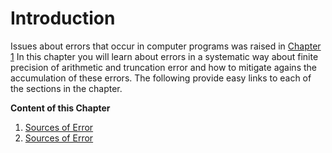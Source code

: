 # Introduction

Issues about errors that occur in computer programs was raised in [Chapter 1](https://jvkoebbe.github.io/math4610/chapter01/intro)
In this chapter you will learn about errors in a systematic way about finite precision of arithmetic and truncation error and 
how to mitigate agains the accumulation of these errors. The following provide easy links to each of the sections in the
chapter.

**Content of this Chapter**

1. [Sources of Error](https://jvkoebbe.github.io/math4610/chapter02/sourcesOfError)
1. [Sources of Error](https://jvkoebbe.github.io/math4610/chapter02/sourcesOfError)
